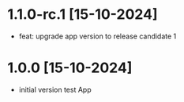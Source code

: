 # 1.1.0-rc.1 [15-10-2024]
* feat: upgrade app version to release candidate 1

# 1.0.0 [15-10-2024]
* initial version test App